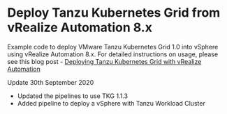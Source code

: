 # Deploy Tanzu Kubernetes Grid from vRealize Automation 8.x
Example code to deploy VMware Tanzu Kubernetes Grid 1.0 into vSphere using vRealize Automation 8.x. For detailed instructions on usage, please see this blog post - [Deploying Tanzu Kubernetes Grid with vRealize Automation](https://blogs.vmware.com/management/2020/06/deploying-tanzu-kubernetes-grid-with-vrealize-automation.html)

Update 30th September 2020
- Updated the pipelines to use TKG 1.1.3
- Added pipeline to deploy a vSphere with Tanzu Workload Cluster